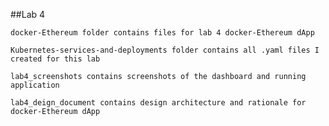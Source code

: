##Lab 4

`docker-Ethereum folder contains files for lab 4 docker-Ethereum dApp`

`Kubernetes-services-and-deployments folder contains all .yaml files I created for this lab`

`lab4_screenshots contains screenshots of the dashboard and running application`

`lab4_deign_document contains design architecture and rationale for docker-Ethereum dApp`



